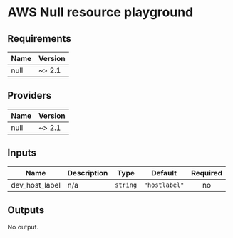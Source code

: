 # AWS Null resource playground

## Requirements

| Name | Version |
|------|---------|
| null | ~> 2.1 |

## Providers

| Name | Version |
|------|---------|
| null | ~> 2.1 |

## Inputs

| Name | Description | Type | Default | Required |
|------|-------------|------|---------|:--------:|
| dev\_host\_label | n/a | `string` | `"hostlabel"` | no |

## Outputs

No output.
